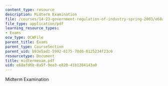 ```yaml
---
content_type: resource
description: Midterm Examination
file: /courses/14-23-government-regulation-of-industry-spring-2003/e68afd6b8a5f9ea3e82041b1284143a0_midtermexam.pdf
file_type: application/pdf
learning_resource_types:
- Exams
ocw_type: OCWFile
parent_title: Exams
parent_type: CourseSection
parent_uid: b93e5ad1-5992-6175-70d0-0125234f23c0
resourcetype: Document
title: midtermexam.pdf
uid: e68afd6b-8a5f-9ea3-e820-41b1284143a0
---
```

Midterm Examination

